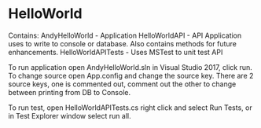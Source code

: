 # HelloWorld

Contains:
AndyHelloWorld - Application
HelloWorldAPI - API Application uses to write to console or database. Also contains methods for future enhancements.
HelloWorldAPITests - Uses MSTest to unit test API

To run application open AndyHelloWorld.sln in Visual Studio 2017, click run. To change source open App.config and change the source key. There are 2 source keys,
one is commented out, comment out the other to change between printing from DB to Console.

To run test, open HelloWorldAPITests.cs right click and select Run Tests, or in Test Explorer window select run all.
